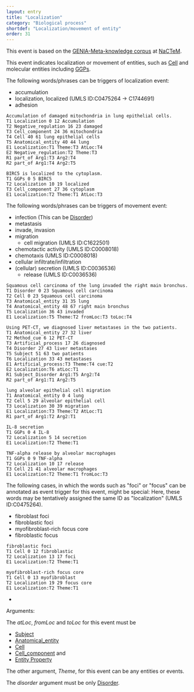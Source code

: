 ```yaml
---
layout: entry
title: "Localization"
category: "Biological process"
shortdef: "Localization/movement of entity"
order: 31
---
```


This event is based on the <a href="http://www.nactem.ac.uk/meta-knowledge/">GENIA-Meta-knowledge corpus</a> at <a href="http://www.nactem.ac.uk/">NaCTeM</a>.

This event indicates localization or movement of entities, such as [Cell]() and molecular entities including [GGPs]().

The following words/phrases can be triggers of localization event:

- accumulation
- localization, localized (UMLS ID:C0475264 -> C1744691)
- adhesion

~~~ ann
Accumulation of damaged mitochondria in lung epithelial cells.
T1 Localization 0 12 Accumulation
T2 Negative_regulation 16 23 damaged
T3 Cell_component 24 36 mitochondria
T4 Cell 40 61 lung epithelial cells
T5 Anatomical_entity 40 44 lung
E1 Localization:T1 Theme:T3 AtLoc:T4
E2 Negative_regulation:T2 Theme:T3
R1 part_of Arg1:T3 Arg2:T4
R2 part_of Arg1:T4 Arg2:T5
~~~
~~~ ann
BIRC5 is localized to the cytoplasm.
T1 GGPs 0 5 BIRC5
T2 Localization 10 19 localized
T3 Cell_component 27 36 cytoplasm
E1 Localization:T2 Theme:T1 AtLoc:T3
~~~

The following words/phrases can be triggers of movement event:

- infection (This can be [Disorder]())
- metastasis
- invade, invasion
- migration
  - cell migration (UMLS ID:C1622501)
- chemotactic activity (UMLS ID:C0008018)
- chemotaxis (UMLS ID:C0008018)
- cellular infiltrate/infiltration
- (cellular) secretion (UMLS ID:C0036536)
  - release (UMLS ID:C0036536)

~~~ ann
Squamous cell carcinoma of the lung invaded the right main bronchus.
T1 Disorder 0 23 Squamous cell carcinoma
T2 Cell 0 23 Squamous cell carcinoma
T3 Anatomical_entity 31 35 lung
T4 Anatomical_entity 48 67 right main bronchus
T5 Localization 36 43 invaded
E1 Localization:T5 Theme:T2 fromLoc:T3 toLoc:T4
~~~

~~~ ann
Using PET-CT, we diagnosed liver metastases in the two patients.
T1 Anatomical_entity 27 32 liver
T2 Method_cue 6 12 PET-CT
T3 Artificial_process 17 26 diagnosed
T4 Disorder 27 43 liver metastases
T5 Subject 51 63 two patients
T6 Localization 33 43 metastases
E1 Artificial_process:T3 Theme:T4 cue:T2
E2 Localization:T6 atLoc:T1
R1 Subject_Disorder Arg1:T5 Arg2:T4
R2 part_of Arg1:T1 Arg2:T5
~~~
~~~ ann
lung alveolar epithelial cell migration
T1 Anatomical_entity 0 4 lung
T2 Cell 5 29 alveolar epithelial cell
T3 Localization 30 39 migration
E1 Localization:T3 Theme:T2 AtLoc:T1
R1 part_of Arg1:T2 Arg2:T1
~~~
~~~ ann
IL-8 secretion
T1 GGPs 0 4 IL-8
T2 Localization 5 14 secretion
E1 Localization:T2 Theme:T1
~~~
~~~ ann
TNF-alpha release by alveolar macrophages
T1 GGPs 0 9 TNF-alpha
T2 Localization 10 17 release
T3 Cell 21 41 alveolar macrophages
E1 Localization:T2 Theme:T1 fromLoc:T3
~~~

The following cases, in which the words such as "foci" or "focus" can be annotated as event trigger for this event, might be special:
Here, these words may be tentatively assigned the same ID as "localization" (UMLS ID:C0475264).
- fibroblast foci
- fibroblastic foci 
- myofibroblast-rich focus core
- fibroblastic focus

~~~ ann
fibroblastic foci
T1 Cell 0 12 fibroblastic
T2 Localization 13 17 foci
E1 Localization:T2 Theme:T1
~~~
~~~ ann
myofibroblast-rich focus core
T1 Cell 0 13 myofibroblast
T2 Localization 19 29 focus core
E1 Localization:T2 Theme:T1
~~~
- 
Arguments:

The *atLoc*, *fromLoc* and *toLoc* for this event must be
- [Subject]()
- [Anatomical_entity]()
- [Cell]()
- [Cell_component]() and
- [Entity Property]()

The other argument, *Theme*, for this event can be any entities or events.

The *disorder* argument must be only [Disorder]().

<!--
The other arguments, such as *Cause*, *Theme*, *Participant*, and *Product*, for this event can be any entities or events.
-->

<!--details-->



